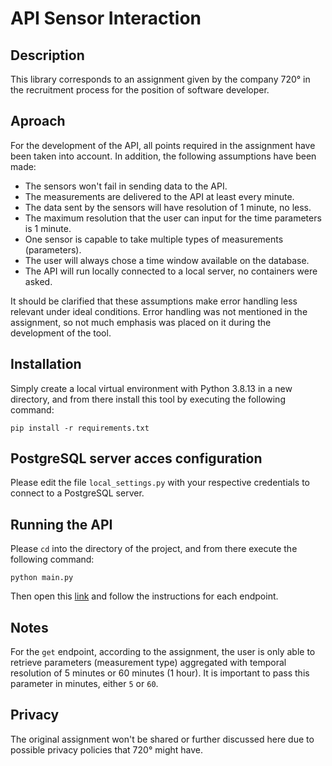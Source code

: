 # API Sensor Interaction
## Description

This library corresponds to an assignment given by the company 720° in the recruitment process for the position of software developer.

## Aproach

For the development of the API, all points required in the assignment have been taken into account. In addition, the following assumptions have been made:

- The sensors won't fail in sending data to the API.
- The measurements are delivered to the API at least every minute.
- The data sent by the sensors will have resolution of 1 minute, no less.
- The maximum resolution that the user can input for the time parameters is 1 minute.
- One sensor is capable to take multiple types of measurements (parameters).
- The user will always chose a time window available on the database.
- The API will run locally connected to a local server, no containers were asked.

It should be clarified that these assumptions make error handling less relevant under ideal conditions. Error handling was not mentioned in the assignment, so not much emphasis was placed on it during the development of the tool.

## Installation

Simply create a local virtual environment with Python 3.8.13 in a new directory, and from there install this tool by executing the following command:

```
pip install -r requirements.txt
```

## PostgreSQL server acces configuration

Please edit the file `local_settings.py` with your respective credentials to connect to a PostgreSQL server.

## Running the API

Please `cd` into the directory of the project, and from there execute the following command:

```
python main.py
```

Then open this [link](http://127.0.0.1:8000/docs) and follow the instructions for each endpoint.

## Notes

For the `get` endpoint, according to the assignment, the user is only able to retrieve parameters (measurement type) aggregated with temporal resolution of 5 minutes or 60 minutes (1 hour). It is important to pass this parameter in minutes, either `5` or `60`.

## Privacy

The original assignment won't be shared or further discussed here due to possible privacy policies that 720° might have.
